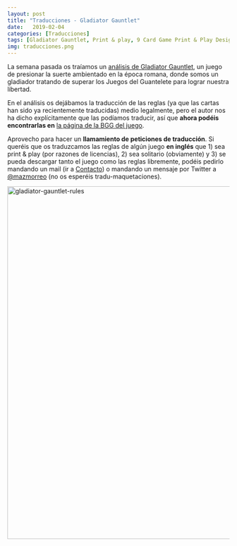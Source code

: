 ```yaml
---
layout: post
title: "Traducciones - Gladiator Gauntlet"
date:   2019-02-04
categories: [Traducciones]
tags: [Gladiator Gauntlet, Print & play, 9 Card Game Print & Play Design Contest]
img: traducciones.png
---
```


La semana pasada os traíamos un [análisis de Gladiator Gauntlet]({{site.baseur}}/2019/02/02/analisis-gladiator-gauntlet/),
 un juego de presionar la suerte ambientado en la época romana, donde somos un
 gladiador 
tratando de superar los Juegos del Guantelete para lograr nuestra libertad.

En el análisis os dejábamos la traducción de las reglas (ya que las cartas han
sido ya recientemente traducidas) medio legalmente, pero el autor nos ha dicho
explícitamente que las podíamos traducir, así que **ahora podéis encontrarlas en**
[la página de la BGG del juego](https://www.boardgamegeek.com/filepage/176343/gladiator-gauntlet-reglas-v12-en-espanol-spanish-r).

Aprovecho para hacer un **llamamiento de peticiones de traducción**. Si queréis
que os traduzcamos las reglas de algún juego **en inglés** que 1) sea print &
play (por razones de licencias), 2) sea solitario (obviamente) y 3) se pueda
descargar tanto el juego como las reglas libremente, podéis pedirlo mandando
un mail (ir a [Contacto]({{site.baseurl}}/contacto/)) o 
mandando un mensaje por Twitter a [@mazmorreo](https://twitter.com/mazmorreo)
(no os esperéis tradu-maquetaciones).

<a data-flickr-embed="true"
href="https://www.flickr.com/photos/165706612@N02/46259968224/in/dateposted-public/"
title="gladiator-gauntlet-rules"><img
src="https://farm5.staticflickr.com/4880/46259968224_8001fe9588_c.jpg"
width="564" height="800" alt="gladiator-gauntlet-rules"></a><script async
src="//embedr.flickr.com/assets/client-code.js" charset="utf-8"></script>
